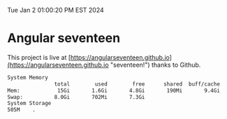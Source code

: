 Tue Jan  2 01:00:20 PM EST 2024

# Angular seventeen


This project is live at [https://angularseventeen.github.io](https://angularseventeen.github.io "seventeen!") thanks to Github.

```bash
System Memory
               total        used        free      shared  buff/cache   available
Mem:            15Gi       1.6Gi       4.8Gi       190Mi       9.4Gi        13Gi
Swap:          8.0Gi       702Mi       7.3Gi
System Storage
505M	.
